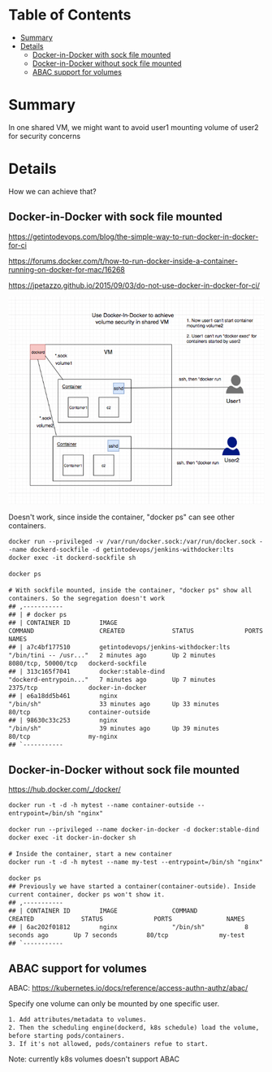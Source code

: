 Table of Contents
=================

   * [Summary](#summary)
   * [Details](#details)
      * [Docker-in-Docker with sock file mounted](#docker-in-docker-with-sock-file-mounted)
      * [Docker-in-Docker without sock file mounted](#docker-in-docker-without-sock-file-mounted)
      * [ABAC support for volumes](#abac-support-for-volumes)

# Summary
In one shared VM, we might want to avoid user1 mounting volume of user2 for security concerns

# Details
How we can achieve that?

## Docker-in-Docker with sock file mounted

https://getintodevops.com/blog/the-simple-way-to-run-docker-in-docker-for-ci

https://forums.docker.com/t/how-to-run-docker-inside-a-container-running-on-docker-for-mac/16268

https://jpetazzo.github.io/2015/09/03/do-not-use-docker-in-docker-for-ci/

![../../images/docker-volume.png](../../images/docker-volume.png)

Doesn't work, since inside the container, "docker ps" can see other containers.

```
docker run --privileged -v /var/run/docker.sock:/var/run/docker.sock --name dockerd-sockfile -d getintodevops/jenkins-withdocker:lts
docker exec -it dockerd-sockfile sh

docker ps

# With sockfile mounted, inside the container, "docker ps" show all containers. So the segregation doesn't work
## ,-----------
## | # docker ps
## | CONTAINER ID        IMAGE                                  COMMAND                  CREATED             STATUS              PORTS                 NAMES
## | a7c4bf177510        getintodevops/jenkins-withdocker:lts   "/bin/tini -- /usr..."   2 minutes ago       Up 2 minutes        8080/tcp, 50000/tcp   dockerd-sockfile
## | 313c165f7041        docker:stable-dind                     "dockerd-entrypoin..."   7 minutes ago       Up 7 minutes        2375/tcp              docker-in-docker
## | e6a18dd5b461        nginx                                  "/bin/sh"                33 minutes ago      Up 33 minutes       80/tcp                container-outside
## | 98630c33c253        nginx                                  "/bin/sh"                39 minutes ago      Up 39 minutes       80/tcp                my-nginx
## `-----------
```

## Docker-in-Docker without sock file mounted

https://hub.docker.com/_/docker/

```
docker run -t -d -h mytest --name container-outside --entrypoint=/bin/sh "nginx"

docker run --privileged --name docker-in-docker -d docker:stable-dind
docker exec -it docker-in-docker sh

# Inside the container, start a new container
docker run -t -d -h mytest --name my-test --entrypoint=/bin/sh "nginx"

docker ps
## Previously we have started a container(container-outside). Inside current container, docker ps won't show it.
## ,-----------
## | CONTAINER ID        IMAGE               COMMAND             CREATED             STATUS              PORTS               NAMES
## | 6ac202f01812        nginx               "/bin/sh"           8 seconds ago       Up 7 seconds        80/tcp              my-test
## `-----------
```

## ABAC support for volumes

ABAC: https://kubernetes.io/docs/reference/access-authn-authz/abac/

Specify one volume can only be mounted by one specific user.
```
1. Add attributes/metadata to volumes.
2. Then the scheduling engine(dockerd, k8s schedule) load the volume, before starting pods/containers.
3. If it's not allowed, pods/containers refue to start.
```

Note: currently k8s volumes doesn't support ABAC
